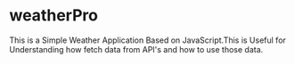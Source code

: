 # weatherPro
This is a Simple Weather Application Based on JavaScript.This is Useful for Understanding how fetch data from API's and how to use those data.
